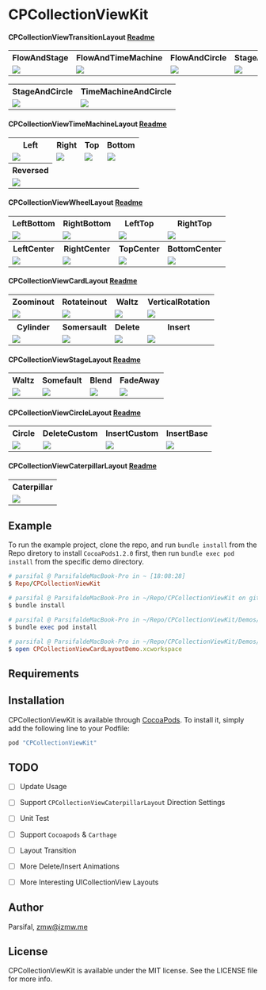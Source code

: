 # CPCollectionViewKit

#### CPCollectionViewTransitionLayout [Readme](https://github.com/ParsifalC/CPCollectionViewKit/blob/master/Demos/CPCollectionViewTransitionDemo/README.md)
<table>
<tr>
<th>FlowAndStage</th>
<th>FlowAndTimeMachine</th>
<th>FlowAndCircle</th>
<th>StageAndTimeMachine</th>
</tr>
<tr>
<td><img src="https://github.com/ParsifalC/CPCollectionViewKit/blob/master/Demos/CPCollectionViewTransitionDemo/TransitionFlowAndStage.gif?raw=true"/></td>
<td><img src="https://github.com/ParsifalC/CPCollectionViewKit/blob/master/Demos/CPCollectionViewTransitionDemo/TransitionFlowAndTimeMachine.gif?raw=true"/></td>
<td><img src="https://github.com/ParsifalC/CPCollectionViewKit/blob/master/Demos/CPCollectionViewTransitionDemo/TransitionFlowAndCircle.gif?raw=true"/></td>
<td><img src="https://github.com/ParsifalC/CPCollectionViewKit/blob/master/Demos/CPCollectionViewTransitionDemo/TransitionStageAndTimeMachine.gif?raw=true"/></td>
</tr>
</table>

<table>
<tr>
<th>StageAndCircle</th>
<th>TimeMachineAndCircle</th>
</tr>
<tr>
<td><img src="https://github.com/ParsifalC/CPCollectionViewKit/blob/master/Demos/CPCollectionViewTransitionDemo/TransitionStageAndCircle.gif?raw=true"/></td>
<td><img src="https://github.com/ParsifalC/CPCollectionViewKit/blob/master/Demos/CPCollectionViewTransitionDemo/TransitionTimeMachineAndCircle.gif?raw=true"/></td>
</tr>
</table>

#### CPCollectionViewTimeMachineLayout [Readme](https://github.com/ParsifalC/CPCollectionViewKit/blob/master/Demos/CPCollectionViewTimeMachineLayoutDemo/README.md)
<table>
<tr>
<th>Left</th>
<th>Right</th>
<th>Top</th>
<th>Bottom</th>
</tr>
<tr>
<td><img src="https://github.com/ParsifalC/CPCollectionViewKit/blob/master/Demos/CPCollectionViewTimeMachineLayoutDemo/TimeMachineLeft.gif?raw=true"/></td>
<td><img src="https://github.com/ParsifalC/CPCollectionViewKit/blob/master/Demos/CPCollectionViewTimeMachineLayoutDemo/TimeMachineRight.gif?raw=true"/></td>
<td><img src="https://github.com/ParsifalC/CPCollectionViewKit/blob/master/Demos/CPCollectionViewTimeMachineLayoutDemo/TimeMachineTop.gif?raw=true"/></td>
<td><img src="https://github.com/ParsifalC/CPCollectionViewKit/blob/master/Demos/CPCollectionViewTimeMachineLayoutDemo/TimeMachineBottom.gif?raw=true"/></td>
</tr>
<tr>
<th>Reversed</th>
</tr>
<tr>
<td><img src="https://github.com/ParsifalC/CPCollectionViewKit/blob/master/Demos/CPCollectionViewTimeMachineLayoutDemo/TimeMachineReversed.gif?raw=true"/></td>
</tr>
</table>

#### CPCollectionViewWheelLayout  [Readme](https://github.com/ParsifalC/CPCollectionViewKit/blob/master/Demos/CPCollectionViewWheelLayoutSwiftDemo/README.md)
<table>
<tr>
</tr>
<th>LeftBottom</th>
<th>RightBottom</th>
<th>LeftTop</th>
<th>RightTop</th>
<tr>
<td><img src="https://github.com/ParsifalC/CPCollectionViewKit/blob/master/Demos/CPCollectionViewWheelLayoutSwiftDemo/WheelLayoutLeftBottom.gif?raw=true"/></td>
<td><img src="https://github.com/ParsifalC/CPCollectionViewKit/blob/master/Demos/CPCollectionViewWheelLayoutSwiftDemo/WheelLayoutRightBottom.gif?raw=true"/></td>
<td><img src="https://github.com/ParsifalC/CPCollectionViewKit/blob/master/Demos/CPCollectionViewWheelLayoutSwiftDemo/WheelLayoutLeftTop.gif?raw=true"/></td>
<td> <img src="https://github.com/ParsifalC/CPCollectionViewKit/blob/master/Demos/CPCollectionViewWheelLayoutSwiftDemo/WheelLayoutRightTop.gif?raw=true"/> </td>
</tr>
<tr>
<th>LeftCenter</th>
<th>RightCenter</th>
<th>TopCenter</th>
<th>BottomCenter</th>
</tr>
<tr>
<td> <img src="https://github.com/ParsifalC/CPCollectionViewKit/blob/master/Demos/CPCollectionViewWheelLayoutSwiftDemo/WheelLayoutLeftCenter.gif?raw=true"/> </td>
<td> <img src="https://github.com/ParsifalC/CPCollectionViewKit/blob/master/Demos/CPCollectionViewWheelLayoutSwiftDemo/WheelLayoutRightCenter.gif?raw=true"/> </td>
<td> <img src="https://github.com/ParsifalC/CPCollectionViewKit/blob/master/Demos/CPCollectionViewWheelLayoutSwiftDemo/WheelLayoutTopCenter.gif?raw=true"/> </td>
<td> <img src="https://github.com/ParsifalC/CPCollectionViewKit/blob/master/Demos/CPCollectionViewWheelLayoutSwiftDemo/WheelLayoutBottomCenter.gif?raw=true"/> </td>
</tr>
</table>

#### CPCollectionViewCardLayout   [Readme](https://github.com/ParsifalC/CPCollectionViewKit/blob/master/Demos/CPCollectionViewCardLayoutDemo/README.md)
<table>
<tr>
</tr>
<th>Zoominout</th>
<th>Rotateinout</th>
<th>Waltz</th>
<th>VerticalRotation</th>
<tr>
<td><img src="https://github.com/ParsifalC/CPCollectionViewKit/blob/master/Demos/CPCollectionViewCardLayoutDemo/CardLayoutZoominout.gif?raw=true"/></td>
<td><img src="https://github.com/ParsifalC/CPCollectionViewKit/blob/master/Demos/CPCollectionViewCardLayoutDemo/CardLayoutRotateinout.gif?raw=true"/></td>
<td><img src="https://github.com/ParsifalC/CPCollectionViewKit/blob/master/Demos/CPCollectionViewCardLayoutDemo/CardLayoutWaltz.gif?raw=true"/></td>
<td><img src="https://github.com/ParsifalC/CPCollectionViewKit/blob/master/Demos/CPCollectionViewCardLayoutDemo/CardLayoutVerticalRotation.gif?raw=true"/></td>
</tr>
<tr>
<th>Cylinder</th>
<th>Somersault</th>
<th>Delete</th>
<th>Insert</th>
</tr>
<tr>
<td><img src="https://github.com/ParsifalC/CPCollectionViewKit/blob/master/Demos/CPCollectionViewCardLayoutDemo/CardLayoutCylinder.gif?raw=true"/></td>
<td><img src="https://github.com/ParsifalC/CPCollectionViewKit/blob/master/Demos/CPCollectionViewCardLayoutDemo/CardLayoutSomersault.gif?raw=true"/></td>
<td><img src="https://github.com/ParsifalC/CPCollectionViewKit/blob/master/Demos/CPCollectionViewCardLayoutDemo/CardLayoutDelete.gif?raw=true"/></td>
<td><img src="https://github.com/ParsifalC/CPCollectionViewKit/blob/master/Demos/CPCollectionViewCardLayoutDemo/CardLayoutInsert.gif?raw=true"/></td>
</tr>
</table>

#### CPCollectionViewStageLayout   [Readme](https://github.com/ParsifalC/CPCollectionViewKit/blob/master/Demos/CPCollectionViewStageLayoutDemo/README.md)
<table>
<tr>
<th>Waltz</th>
<th>Somefault</th>
<th>Blend</th>
<th>FadeAway</th>
</tr>
<tr>
<td><img src="https://github.com/ParsifalC/CPCollectionViewKit/blob/master/Demos/CPCollectionViewStageLayoutDemo/StageLayoutWaltz.gif?raw=true"/></td>
<td><img src="https://github.com/ParsifalC/CPCollectionViewKit/blob/master/Demos/CPCollectionViewStageLayoutDemo/StageLayoutSomefault.gif?raw=true"/></td>
<td><img src="https://github.com/ParsifalC/CPCollectionViewKit/blob/master/Demos/CPCollectionViewStageLayoutDemo/StageLayoutBlend.gif?raw=true"/></td>
<td><img src="https://github.com/ParsifalC/CPCollectionViewKit/blob/master/Demos/CPCollectionViewStageLayoutDemo/StageLayoutFadeAway.gif?raw=true"/></td>
</tr>
</table>

#### CPCollectionViewCircleLayout   [Readme](https://github.com/ParsifalC/CPCollectionViewKit/blob/master/Demos/CPCollectionViewCircleLayoutDemo/README.md)
<table>
<tr>
<th>Circle</th>
<th>DeleteCustom</th>
<th>InsertCustom</th>
<th>InsertBase</th>
</tr>
<tr>
<td><img src="https://github.com/ParsifalC/CPCollectionViewKit/blob/master/Demos/CPCollectionViewCircleLayoutDemo/CircleLayout.gif?raw=true"/></td>
<td><img src="https://github.com/ParsifalC/CPCollectionViewKit/blob/master/Demos/CPCollectionViewCircleLayoutDemo/CircleLayoutDeleteCustom.gif?raw=true"/></td>
<td><img src="https://github.com/ParsifalC/CPCollectionViewKit/blob/master/Demos/CPCollectionViewCircleLayoutDemo/CircleLayoutInsertCustom.gif?raw=true"/></td>
<td><img src="https://github.com/ParsifalC/CPCollectionViewKit/blob/master/Demos/CPCollectionViewCircleLayoutDemo/CircleLayoutInsertBase.gif?raw=true"/></td>
</tr>
</table>


#### CPCollectionViewCaterpillarLayout   [Readme](https://github.com/ParsifalC/CPCollectionViewKit/blob/master/Demos/CPCollectionViewCaterpillarLayoutDemo/README.md)
<table>
<tr>
<th>Caterpillar</th>
</tr>
<tr>
<td><img src="https://github.com/ParsifalC/CPCollectionViewKit/blob/master/Demos/CPCollectionViewCaterpillarLayoutDemo/CaterpillarLayout.gif?raw=true"/></td>
</tr>
</table>

## Example

To run the example project, clone the repo, and run `bundle install` from the Repo diretory to install `CocoaPods1.2.0` first, then run `bundle exec pod install` from the specific demo directory.

```ruby
# parsifal @ ParsifaldeMacBook-Pro in ~ [18:08:28]
$ Repo/CPCollectionViewKit

# parsifal @ ParsifaldeMacBook-Pro in ~/Repo/CPCollectionViewKit on git:master x [18:08:46]
$ bundle install

# parsifal @ ParsifaldeMacBook-Pro in ~/Repo/CPCollectionViewKit/Demos/CPCollectionViewCardLayoutDemo on git:master
$ bundle exec pod install

# parsifal @ ParsifaldeMacBook-Pro in ~/Repo/CPCollectionViewKit/Demos/CPCollectionViewCardLayoutDemo on git:master x
$ open CPCollectionViewCardLayoutDemo.xcworkspace
```

## Requirements

## Installation

CPCollectionViewKit is available through [CocoaPods](http://cocoapods.org). To install
it, simply add the following line to your Podfile:

```ruby
pod "CPCollectionViewKit"
```
## TODO
- [ ] Update Usage
- [ ] Support `CPCollectionViewCaterpillarLayout` Direction Settings
- [ ] Unit Test
- [ ] Support `Cocoapods` & `Carthage`
- [ ] Layout Transition
- [ ] More Delete/Insert Animations
- [ ] More Interesting UICollectionView Layouts


## Author

Parsifal, zmw@izmw.me

## License

CPCollectionViewKit is available under the MIT license. See the LICENSE file for more info.
